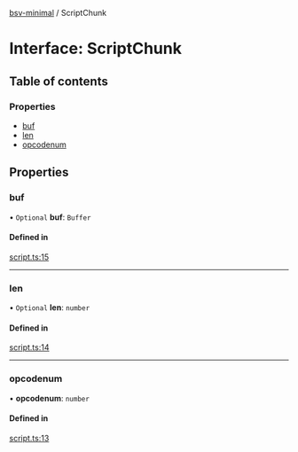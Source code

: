 [bsv-minimal](../README.md) / ScriptChunk

# Interface: ScriptChunk

## Table of contents

### Properties

- [buf](ScriptChunk.md#buf)
- [len](ScriptChunk.md#len)
- [opcodenum](ScriptChunk.md#opcodenum)

## Properties

### buf

• `Optional` **buf**: `Buffer`

#### Defined in

[script.ts:15](https://github.com/andrewrjohn/bsv-minimal/blob/fca1227/src/script.ts#L15)

___

### len

• `Optional` **len**: `number`

#### Defined in

[script.ts:14](https://github.com/andrewrjohn/bsv-minimal/blob/fca1227/src/script.ts#L14)

___

### opcodenum

• **opcodenum**: `number`

#### Defined in

[script.ts:13](https://github.com/andrewrjohn/bsv-minimal/blob/fca1227/src/script.ts#L13)
